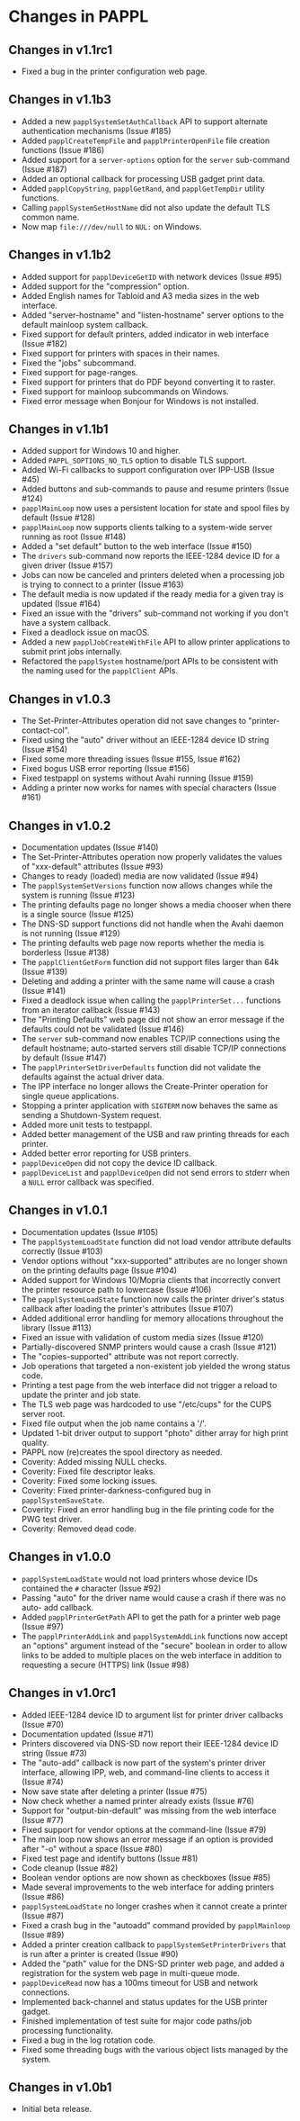 Changes in PAPPL
================

Changes in v1.1rc1
------------------

- Fixed a bug in the printer configuration web page.


Changes in v1.1b3
-----------------

- Added a new `papplSystemSetAuthCallback` API to support alternate authentication
  mechanisms (Issue #185)
- Added `papplCreateTempFile` and `papplPrinterOpenFile` file creation functions
  (Issue #186)
- Added support for a `server-options` option for the `server` sub-command (Issue #187)
- Added an optional callback for processing USB gadget print data.
- Added `papplCopyString`, `papplGetRand`, and `papplGetTempDir` utility
  functions.
- Calling `papplSystemSetHostName` did not also update the default TLS common
  name.
- Now map `file:///dev/null` to `NUL:` on Windows.


Changes in v1.1b2
-----------------

- Added support for `papplDeviceGetID` with network devices (Issue #95)
- Added support for the "compression" option.
- Added English names for Tabloid and A3 media sizes in the web interface.
- Added "server-hostname" and "listen-hostname" server options to the default
  mainloop system callback.
- Fixed support for default printers, added indicator in web interface
  (Issue #182)
- Fixed support for printers with spaces in their names.
- Fixed the "jobs" subcommand.
- Fixed support for page-ranges.
- Fixed support for printers that do PDF beyond converting it to raster.
- Fixed support for mainloop subcommands on Windows.
- Fixed error message when Bonjour for Windows is not installed.


Changes in v1.1b1
-----------------

- Added support for Windows 10 and higher.
- Added `PAPPL_SOPTIONS_NO_TLS` option to disable TLS support.
- Added Wi-Fi callbacks to support configuration over IPP-USB (Issue #45)
- Added buttons and sub-commands to pause and resume printers (Issue #124)
- `papplMainLoop` now uses a persistent location for state and spool files by
  default (Issue #128)
- `papplMainLoop` now supports clients talking to a system-wide server running
  as root (Issue #148)
- Added a "set default" button to the web interface (Issue #150)
- The `drivers` sub-command now reports the IEEE-1284 device ID for a given
  driver (Issue #157)
- Jobs can now be canceled and printers deleted when a processing job is trying
  to connect to a printer (Issue #163)
- The default media is now updated if the ready media for a given tray is
  updated (Issue #164)
- Fixed an issue with the "drivers" sub-command not working if you don't have a
  system callback.
- Fixed a deadlock issue on macOS.
- Added a new `papplJobCreateWithFile` API to allow printer applications to
  submit print jobs internally.
- Refactored the `papplSystem` hostname/port APIs to be consistent with the
  naming used for the `papplClient` APIs.


Changes in v1.0.3
-----------------

- The Set-Printer-Attributes operation did not save changes to
  "printer-contact-col".
- Fixed using the "auto" driver without an IEEE-1284 device ID string
  (Issue #154)
- Fixed some more threading issues (Issue #155, Issue #162)
- Fixed bogus USB error reporting (Issue #156)
- Fixed testpappl on systems without Avahi running (Issue #159)
- Adding a printer now works for names with special characters (Issue #161)


Changes in v1.0.2
-----------------

- Documentation updates (Issue #140)
- The Set-Printer-Attributes operation now properly validates the values of
  "xxx-default" attributes (Issue #93)
- Changes to ready (loaded) media are now validated (Issue #94)
- The `papplSystemSetVersions` function now allows changes while the system is
  running (Issue #123)
- The printing defaults page no longer shows a media chooser when there is a
  single source (Issue #125)
- The DNS-SD support functions did not handle when the Avahi daemon is not
  running (Issue #129)
- The printing defaults web page now reports whether the media is borderless
  (Issue #138)
- The `papplClientGetForm` function did not support files larger than 64k
  (Issue #139)
- Deleting and adding a printer with the same name will cause a crash
  (Issue #141)
- Fixed a deadlock issue when calling the `papplPrinterSet...` functions from
  an iterator callback (Issue #143)
- The "Printing Defaults" web page did not show an error message if the
  defaults could not be validated (Issue #146)
- The `server` sub-command now enables TCP/IP connections using the default
  hostname; auto-started servers still disable TCP/IP connections by default
  (Issue #147)
- The `papplPrinterSetDriverDefaults` function did not validate the defaults
  against the actual driver data.
- The IPP interface no longer allows the Create-Printer operation for single
  queue applications.
- Stopping a printer application with `SIGTERM` now behaves the same as sending
  a Shutdown-System request.
- Added more unit tests to testpappl.
- Added better management of the USB and raw printing threads for each printer.
- Added better error reporting for USB printers.
- `papplDeviceOpen` did not copy the device ID callback.
- `papplDeviceList` and `papplDeviceOpen` did not send errors to stderr when a
  `NULL` error callback was specified.


Changes in v1.0.1
-----------------

- Documentation updates (Issue #105)
- The `papplSystemLoadState` function did not load vendor attribute defaults
  correctly (Issue #103)
- Vendor options without "xxx-supported" attributes are no longer shown on the
  printing defaults page (Issue #104)
- Added support for Windows 10/Mopria clients that incorrectly convert the
  printer resource path to lowercase (Issue #106)
- The `papplSystemLoadState` function now calls the printer driver's status
  callback after loading the printer's attributes (Issue #107)
- Added additional error handling for memory allocations throughout the library
  (Issue #113)
- Fixed an issue with validation of custom media sizes (Issue #120)
- Partially-discovered SNMP printers would cause a crash (Issue #121)
- The "copies-supported" attribute was not report correctly.
- Job operations that targeted a non-existent job yielded the wrong status code.
- Printing a test page from the web interface did not trigger a reload to update
  the printer and job state.
- The TLS web page was hardcoded to use "/etc/cups" for the CUPS server root.
- Fixed file output when the job name contains a '/'.
- Updated 1-bit driver output to support "photo" dither array for high print
  quality.
- PAPPL now (re)creates the spool directory as needed.
- Coverity: Added missing NULL checks.
- Coverity: Fixed file descriptor leaks.
- Coverity: Fixed some locking issues.
- Coverity: Fixed printer-darkness-configured bug in `papplSystemSaveState`.
- Coverity: Fixed an error handling bug in the file printing code for the PWG
  test driver.
- Coverity: Removed dead code.


Changes in v1.0.0
-----------------

- `papplSystemLoadState` would not load printers whose device IDs contained the
  `#` character (Issue #92)
- Passing "auto" for the driver name would cause a crash if there was no auto-
  add callback.
- Added `papplPrinterGetPath` API to get the path for a printer web page
  (Issue #97)
- The `papplPrinterAddLink` and `papplSystemAddLink` functions now accept an
  "options" argument instead of the "secure" boolean in order to allow links to
  be added to multiple places on the web interface in addition to requesting a
  secure (HTTPS) link (Issue #98)


Changes in v1.0rc1
------------------

- Added IEEE-1284 device ID to argument list for printer driver callbacks
  (Issue #70)
- Documentation updated (Issue #71)
- Printers discovered via DNS-SD now report their IEEE-1284 device ID string
  (Issue #73)
- The "auto-add" callback is now part of the system's printer driver interface,
  allowing IPP, web, and command-line clients to access it (Issue #74)
- Now save state after deleting a printer (Issue #75)
- Now check whether a named printer already exists (Issue #76)
- Support for "output-bin-default" was missing from the web interface
  (Issue #77)
- Fixed support for vendor options at the command-line (Issue #79)
- The main loop now shows an error message if an option is provided after "-o"
  without a space (Issue #80)
- Fixed test page and identify buttons (Issue #81)
- Code cleanup (Issue #82)
- Boolean vendor options are now shown as checkboxes (Issue #85)
- Made several improvements to the web interface for adding printers (Issue #86)
- `papplSystemLoadState` no longer crashes when it cannot create a printer
  (Issue #87)
- Fixed a crash bug in the "autoadd" command provided by `papplMainloop`
  (Issue #89)
- Added a printer creation callback to `papplSystemSetPrinterDrivers` that is
  run after a printer is created (Issue #90)
- Added the "path" value for the DNS-SD printer web page, and added a
  registration for the system web page in multi-queue mode.
- `papplDeviceRead` now has a 100ms timeout for USB and network connections.
- Implemented back-channel and status updates for the USB printer gadget.
- Finished implementation of test suite for major code paths/job processing
  functionality.
- Fixed a bug in the log rotation code.
- Fixed some threading bugs with the various object lists managed by the
  system.


Changes in v1.0b1
-----------------

- Initial beta release.

